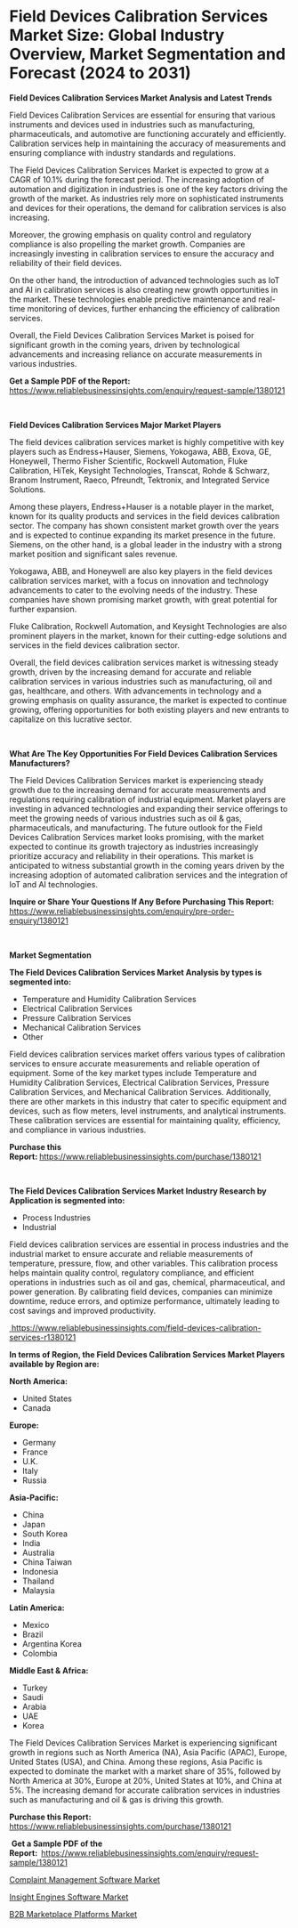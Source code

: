 <p><h1>Field Devices Calibration Services Market Size: Global Industry Overview, Market Segmentation and Forecast (2024 to 2031)</h1></p><p><strong>Field Devices Calibration Services Market Analysis and Latest Trends</strong></p>
<p><p>Field Devices Calibration Services are essential for ensuring that various instruments and devices used in industries such as manufacturing, pharmaceuticals, and automotive are functioning accurately and efficiently. Calibration services help in maintaining the accuracy of measurements and ensuring compliance with industry standards and regulations.</p><p>The Field Devices Calibration Services Market is expected to grow at a CAGR of 10.1% during the forecast period. The increasing adoption of automation and digitization in industries is one of the key factors driving the growth of the market. As industries rely more on sophisticated instruments and devices for their operations, the demand for calibration services is also increasing.</p><p>Moreover, the growing emphasis on quality control and regulatory compliance is also propelling the market growth. Companies are increasingly investing in calibration services to ensure the accuracy and reliability of their field devices.</p><p>On the other hand, the introduction of advanced technologies such as IoT and AI in calibration services is also creating new growth opportunities in the market. These technologies enable predictive maintenance and real-time monitoring of devices, further enhancing the efficiency of calibration services.</p><p>Overall, the Field Devices Calibration Services Market is poised for significant growth in the coming years, driven by technological advancements and increasing reliance on accurate measurements in various industries.</p></p>
<p><strong>Get a Sample PDF of the Report:&nbsp;</strong> <a href="https://www.reliablebusinessinsights.com/enquiry/request-sample/1380121">https://www.reliablebusinessinsights.com/enquiry/request-sample/1380121</a></p>
<p>&nbsp;</p>
<p><strong>Field Devices Calibration Services Major Market Players</strong></p>
<p><p>The field devices calibration services market is highly competitive with key players such as Endress+Hauser, Siemens, Yokogawa, ABB, Exova, GE, Honeywell, Thermo Fisher Scientific, Rockwell Automation, Fluke Calibration, HiTek, Keysight Technologies, Transcat, Rohde & Schwarz, Branom Instrument, Raeco, Pfreundt, Tektronix, and Integrated Service Solutions.</p><p>Among these players, Endress+Hauser is a notable player in the market, known for its quality products and services in the field devices calibration sector. The company has shown consistent market growth over the years and is expected to continue expanding its market presence in the future. Siemens, on the other hand, is a global leader in the industry with a strong market position and significant sales revenue.</p><p>Yokogawa, ABB, and Honeywell are also key players in the field devices calibration services market, with a focus on innovation and technology advancements to cater to the evolving needs of the industry. These companies have shown promising market growth, with great potential for further expansion.</p><p>Fluke Calibration, Rockwell Automation, and Keysight Technologies are also prominent players in the market, known for their cutting-edge solutions and services in the field devices calibration sector.</p><p>Overall, the field devices calibration services market is witnessing steady growth, driven by the increasing demand for accurate and reliable calibration services in various industries such as manufacturing, oil and gas, healthcare, and others. With advancements in technology and a growing emphasis on quality assurance, the market is expected to continue growing, offering opportunities for both existing players and new entrants to capitalize on this lucrative sector.</p></p>
<p>&nbsp;</p>
<p><strong>What Are The Key Opportunities For Field Devices Calibration Services Manufacturers?</strong></p>
<p><p>The Field Devices Calibration Services market is experiencing steady growth due to the increasing demand for accurate measurements and regulations requiring calibration of industrial equipment. Market players are investing in advanced technologies and expanding their service offerings to meet the growing needs of various industries such as oil & gas, pharmaceuticals, and manufacturing. The future outlook for the Field Devices Calibration Services market looks promising, with the market expected to continue its growth trajectory as industries increasingly prioritize accuracy and reliability in their operations. This market is anticipated to witness substantial growth in the coming years driven by the increasing adoption of automated calibration services and the integration of IoT and AI technologies.</p></p>
<p><strong>Inquire or Share Your Questions If Any Before Purchasing This Report:</strong> <a href="https://www.reliablebusinessinsights.com/enquiry/pre-order-enquiry/1380121">https://www.reliablebusinessinsights.com/enquiry/pre-order-enquiry/1380121</a></p>
<p>&nbsp;</p>
<p><strong>Market Segmentation</strong></p>
<p><strong>The Field Devices Calibration Services Market Analysis by types is segmented into:</strong></p>
<p><ul><li>Temperature and Humidity Calibration Services</li><li>Electrical Calibration Services</li><li>Pressure Calibration Services</li><li>Mechanical Calibration Services</li><li>Other</li></ul></p>
<p><p>Field devices calibration services market offers various types of calibration services to ensure accurate measurements and reliable operation of equipment. Some of the key market types include Temperature and Humidity Calibration Services, Electrical Calibration Services, Pressure Calibration Services, and Mechanical Calibration Services. Additionally, there are other markets in this industry that cater to specific equipment and devices, such as flow meters, level instruments, and analytical instruments. These calibration services are essential for maintaining quality, efficiency, and compliance in various industries.</p></p>
<p><strong>Purchase this Report:&nbsp;</strong><a href="https://www.reliablebusinessinsights.com/purchase/1380121">https://www.reliablebusinessinsights.com/purchase/1380121</a></p>
<p>&nbsp;</p>
<p><strong>The Field Devices Calibration Services Market Industry Research by Application is segmented into:</strong></p>
<p><ul><li>Process Industries</li><li>Industrial</li></ul></p>
<p><p>Field devices calibration services are essential in process industries and the industrial market to ensure accurate and reliable measurements of temperature, pressure, flow, and other variables. This calibration process helps maintain quality control, regulatory compliance, and efficient operations in industries such as oil and gas, chemical, pharmaceutical, and power generation. By calibrating field devices, companies can minimize downtime, reduce errors, and optimize performance, ultimately leading to cost savings and improved productivity.</p></p>
<p><a href="https://www.reliablebusinessinsights.com/field-devices-calibration-services-r1380121">&nbsp;https://www.reliablebusinessinsights.com/field-devices-calibration-services-r1380121</a></p>
<p><strong>In terms of Region, the Field Devices Calibration Services Market Players available by Region are:</strong></p>
<p>
    <p> <strong> North America: </strong>
        <ul>
            <li>United States</li>
            <li>Canada</li>
        </ul>
        </p> 
    <p> <strong> Europe: </strong>
        <ul>
            <li>Germany</li>
            <li>France</li>
            <li>U.K.</li>
            <li>Italy</li>
            <li>Russia</li>
        </ul>
        </p> 
    <p> <strong> Asia-Pacific: </strong>
        <ul>
            <li>China</li>
            <li>Japan</li>
            <li>South Korea</li>
            <li>India</li>
            <li>Australia</li>
            <li>China Taiwan</li>
            <li>Indonesia</li>
            <li>Thailand</li>
            <li>Malaysia</li>
        </ul>
        </p> 
    <p> <strong> Latin America: </strong>
        <ul>
            <li>Mexico</li>
            <li>Brazil</li>
            <li>Argentina Korea</li>
            <li>Colombia</li>
        </ul>
        </p> 
    <p> <strong> Middle East & Africa: </strong>
        <ul>
            <li>Turkey</li>
            <li>Saudi</li>
            <li>Arabia</li>
            <li>UAE</li>
            <li>Korea</li>
        </ul>
    </p>
    </p>
<p><p>The Field Devices Calibration Services Market is experiencing significant growth in regions such as North America (NA), Asia Pacific (APAC), Europe, United States (USA), and China. Among these regions, Asia Pacific is expected to dominate the market with a market share of 35%, followed by North America at 30%, Europe at 20%, United States at 10%, and China at 5%. The increasing demand for accurate calibration services in industries such as manufacturing and oil & gas is driving this growth.</p></p>
<p><strong>Purchase this Report: </strong><a href="https://www.reliablebusinessinsights.com/purchase/1380121">https://www.reliablebusinessinsights.com/purchase/1380121</a></p>
<p>&nbsp;<strong>Get a Sample PDF of the Report:&nbsp;&nbsp;</strong><a href="https://www.reliablebusinessinsights.com/enquiry/request-sample/1380121">https://www.reliablebusinessinsights.com/enquiry/request-sample/1380121</a></p>
<p><strong></strong></p>
<p><p><a href="https://github.com/WillieWoodard/Market-Research-Report-List-5/blob/main/complaint-management-software-market.md">Complaint Management Software Market</a></p><p><a href="https://github.com/jodemen/Market-Research-Report-List-3/blob/main/insight-engines-software-market.md">Insight Engines Software Market</a></p><p><a href="https://github.com/marloy8/Market-Research-Report-List-5/blob/main/b2b-marketplace-platforms-market.md">B2B Marketplace Platforms Market</a></p></p>